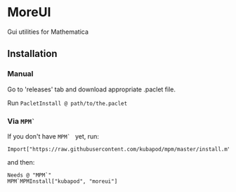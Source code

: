# MoreUI

Gui utilities for Mathematica


## Installation
 
### Manual
 
   Go to 'releases' tab and download appropriate .paclet file.
    
   Run `PacletInstall @ path/to/the.paclet`
   
### Via ``MPM` ``
   
If you don't have ``MPM` `` yet, run:
   
    Import["https://raw.githubusercontent.com/kubapod/mpm/master/install.m"]
   
and then:
   
    Needs @ "MPM`"    
    MPM`MPMInstall["kubapod", "moreui"]

